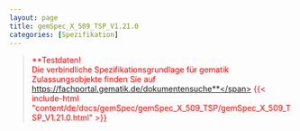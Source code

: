 ```yaml
---
layout: page
title: gemSpec_X_509_TSP_V1.21.0
categories: [Spezifikation]
---
```

> <span style="color:red">**Testdaten!<br>Die verbindliche Spezifikationsgrundlage für gematik Zulassungsobjekte finden Sie auf https://fachportal.gematik.de/dokumentensuche**</span>
{{< include-html "content/de/docs/gemSpec/gemSpec_X_509_TSP/gemSpec_X_509_TSP_V1.21.0.html" >}}
